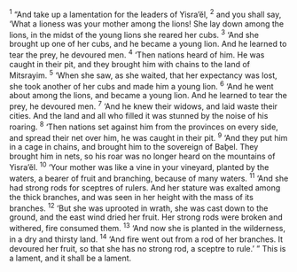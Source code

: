 <sup>1</sup> “And take up a lamentation for the leaders of Yisra’ĕl,
<sup>2</sup> and you shall say, ‘What a lioness was your mother among the lions! She lay down among the lions, in the midst of the young lions she reared her cubs.
<sup>3</sup> ‘And she brought up one of her cubs, and he became a young lion. And he learned to tear the prey, he devoured men.
<sup>4</sup> ‘Then nations heard of him. He was caught in their pit, and they brought him with chains to the land of Mitsrayim.
<sup>5</sup> ‘When she saw, as she waited, that her expectancy was lost, she took another of her cubs and made him a young lion.
<sup>6</sup> ‘And he went about among the lions, and became a young lion. And he learned to tear the prey, he devoured men.
<sup>7</sup> ‘And he knew their widows, and laid waste their cities. And the land and all who filled it was stunned by the noise of his roaring.
<sup>8</sup> ‘Then nations set against him from the provinces on every side, and spread their net over him, he was caught in their pit.
<sup>9</sup> ‘And they put him in a cage in chains, and brought him to the sovereign of Baḇel. They brought him in nets, so his roar was no longer heard on the mountains of Yisra’ĕl.
<sup>10</sup> ‘Your mother was like a vine in your vineyard, planted by the waters, a bearer of fruit and branching, because of many waters.
<sup>11</sup> ‘And she had strong rods for sceptres of rulers. And her stature was exalted among the thick branches, and was seen in her height with the mass of its branches.
<sup>12</sup> ‘But she was uprooted in wrath, she was cast down to the ground, and the east wind dried her fruit. Her strong rods were broken and withered, fire consumed them.
<sup>13</sup> ‘And now she is planted in the wilderness, in a dry and thirsty land.
<sup>14</sup> ‘And fire went out from a rod of her branches. It devoured her fruit, so that she has no strong rod, a sceptre to rule.’ ” This is a lament, and it shall be a lament.
